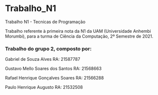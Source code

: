 # Trabalho_N1
Trabalho N1 - Tecnicas de Programação

Trabalho referente à primeira nota da N1 da UAM (Universidade Anhembi Morumbi), para a turma de Ciência da Computação, 2º Semestre de 2021.

### Trabalho do grupo 2, composto por:

Gabriel de Souza Alves              RA: 21587787

Gustavo Mello Soares dos Santos     RA: 21568663

Rafael Henrique Gonçalves Soares    RA: 21566288

Paulo Henrique Augusto              RA: 21532508


